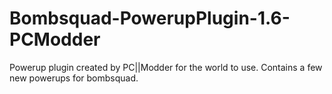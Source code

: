 # Bombsquad-PowerupPlugin-1.6-PCModder
Powerup plugin created by PC||Modder for the world to use. Contains a few new powerups for bombsquad.
